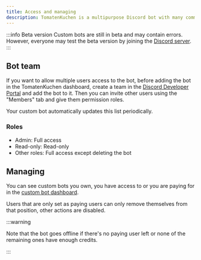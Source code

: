 ```yaml
---
title: Access and managing
description: TomatenKuchen is a multipurpose Discord bot with many common and innovative features for your server. Learn how permissions work for custom bots.
---
```


:::info Beta version
Custom bots are still in beta and may contain errors.
However, everyone may test the beta version by joining the [Discord server](https://tomatenkuchen.com/discord).
:::

## Bot team

If you want to allow multiple users access to the bot, before adding the bot in the TomatenKuchen dashboard, create a team in the [Discord Developer Portal](https://discord.com/developers/applications) and add the bot to it.
Then you can invite other users using the "Members" tab and give them permission roles.

Your custom bot automatically updates this list periodically.

### Roles

- Admin: Full access
- Read-only: Read-only
- Other roles: Full access except deleting the bot

## Managing

You can see custom bots you own, you have access to or you are paying for in the [custom bot dashboard](https://tomatenkuchen.com/dashboard/custom).

Users that are only set as paying users can only remove themselves from that position, other actions are disabled.

:::warning

Note that the bot goes offline if there's no paying user left or none of the remaining ones have enough credits.

:::
